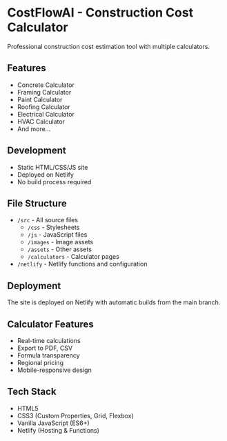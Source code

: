 # CostFlowAI - Construction Cost Calculator

Professional construction cost estimation tool with multiple calculators.

## Features
- Concrete Calculator
- Framing Calculator
- Paint Calculator
- Roofing Calculator
- Electrical Calculator
- HVAC Calculator
- And more...

## Development
- Static HTML/CSS/JS site
- Deployed on Netlify
- No build process required

## File Structure
- `/src` - All source files
  - `/css` - Stylesheets
  - `/js` - JavaScript files
  - `/images` - Image assets
  - `/assets` - Other assets
  - `/calculators` - Calculator pages
- `/netlify` - Netlify functions and configuration

## Deployment
The site is deployed on Netlify with automatic builds from the main branch.

## Calculator Features
- Real-time calculations
- Export to PDF, CSV
- Formula transparency
- Regional pricing
- Mobile-responsive design

## Tech Stack
- HTML5
- CSS3 (Custom Properties, Grid, Flexbox)
- Vanilla JavaScript (ES6+)
- Netlify (Hosting & Functions)